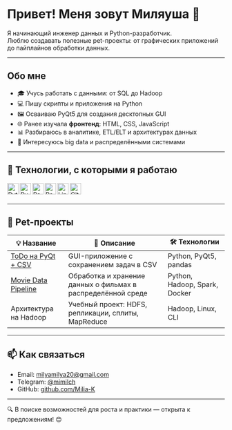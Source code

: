 # Привет! Меня зовут Миляуша 👋

Я начинающий инженер данных и Python-разработчик.  
Люблю создавать полезные pet-проекты: от графических приложений до пайплайнов обработки данных.

---

## Обо мне

- 🎓 Учусь работать с данными: от SQL до Hadoop
- 💻 Пишу скрипты и приложения на Python
- 🖼️ Осваиваю PyQt5 для создания десктопных GUI
- 🌐 Ранее изучала **фронтенд**: HTML, CSS, JavaScript
- 📊 Разбираюсь в аналитике, ETL/ELT и архитектурах данных
- 🚀 Интересуюсь big data и распределёнными системами

---

## 🧰 Технологии, с которыми я работаю

<img align="left" alt="Python" width="26px" src="https://cdn.jsdelivr.net/gh/devicons/devicon/icons/python/python-original.svg" />
<img align="left" alt="PyQt" width="26px" src="https://upload.wikimedia.org/wikipedia/commons/6/6e/PyQt_logo.png" />
<img align="left" alt="Pandas" width="26px" src="https://cdn.jsdelivr.net/gh/devicons/devicon/icons/pandas/pandas-original.svg" />
<img align="left" alt="PostgreSQL" width="26px" src="https://cdn.jsdelivr.net/gh/devicons/devicon/icons/postgresql/postgresql-original.svg" />
<img align="left" alt="Linux" width="26px" src="https://cdn.jsdelivr.net/gh/devicons/devicon/icons/linux/linux-original.svg" />
<img align="left" alt="Git" width="26px" src="https://cdn.jsdelivr.net/gh/devicons/devicon/icons/git/git-original.svg" />

<br/><br/>

---

## 🧪 Pet-проекты

| 💡 Название | 📄 Описание | 🛠️ Технологии |
|------------|-------------|----------------|
| [ToDo на PyQt + CSV](https://github.com/Milia-K/todo-pyqt-csv) | GUI-приложение с сохранением задач в CSV | Python, PyQt5, pandas |
| [Movie Data Pipeline](https://github.com/Milia-K/movie_data_pipeline) | Обработка и хранение данных о фильмах в распределённой среде | Python, Hadoop, Spark, Docker |
| Архитектура на Hadoop | Учебный проект: HDFS, репликации, сплиты, MapReduce | Hadoop, Linux, CLI |

---

## 📫 Как связаться

- Email: milyamilya20@gmail.com
- Telegram: [@mimilch](https://t.me/mimilch)
- GitHub: [github.com/Milia-K](https://github.com/Milia-K)

---

🔍 В поиске возможностей для роста и практики — открыта к предложениям! 😊
